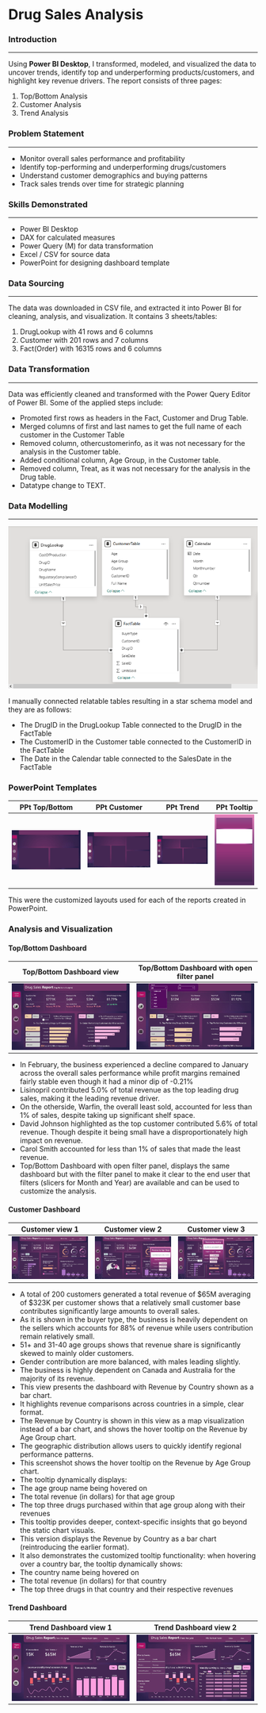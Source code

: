# Drug Sales Analysis

### Introduction
---
Using **Power BI Desktop**, I transformed, modeled, and visualized the data to uncover trends, identify top and underperforming products/customers, and highlight key revenue drivers.
The report consists of three pages:
1. Top/Bottom Analysis
2. Customer Analysis
3. Trend Analysis

### Problem Statement
---
-	Monitor overall sales performance and profitability
- Identify top-performing and underperforming drugs/customers
-	Understand customer demographics and buying patterns
-	Track sales trends over time for strategic planning

### Skills Demonstrated
---
-	Power BI Desktop
-	DAX for calculated measures
-	Power Query (M) for data transformation
-	Excel / CSV for source data
-	PowerPoint for designing dashboard template

### Data Sourcing
---
The data was downloaded in CSV file, and extracted it into Power BI for cleaning, analysis, and visualization.
It contains 3 sheets/tables:
1. DrugLookup with 41 rows and 6 columns
2. Customer with 201 rows and 7 columns
3. Fact(Order) with 16315 rows and 6 columns

### Data Transformation
---
Data was efficiently cleaned and transformed with the Power Query Editor of Power BI. Some of the applied steps include:
- Promoted first rows as headers in the Fact, Customer and Drug Table.
- Merged columns of first and last names to get the full name of each customer in the Customer Table
- Removed column, othercustomerinfo, as it was not necessary for the analysis in the Customer table.
- Added conditional column, Age Group, in the Customer table.
- Removed column, Treat, as it was not necessary for the analysis in the Drug table.
- Datatype change to TEXT.

### Data Modelling
---
![](SS_model.png)

I manually connected relatable tables resulting in a star schema model and they are as follows: 
- The DrugID in the DrugLookup Table connected to the DrugID in the FactTable
- The CustomerID in the Customer table connected to the CustomerID in the FactTable 
- The Date in the Calendar table connected to the SalesDate in the FactTable

### PowerPoint Templates
PPt Top/Bottom    |    PPt Customer    |    PPt Trend    |    PPt Tooltip
:-----------------:|:------------------:|:--------------:|:--------------:
![](PPt_dashboard_top.jpg)|![](PPt_dashboard_customer.jpg)|![](PPt_dashboard_trend.jpg)|![](PPt_tooltip.jpg)

This were the customized layouts used for each of the reports created in PowerPoint.

### Analysis and Visualization

#### Top/Bottom Dashboard
Top/Bottom Dashboard view    |    Top/Bottom Dashboard with open filter panel
:----------------------------:|:-------------------------------------------:
![](SS_Top(1).png)|![](SS_Top(1.1).png)

- In February, the business experienced a decline compared to January across the overall sales performance while profit margins remained fairly stable even though it had a minor dip of -0.21%
- Lisinopril contributed 5.0% of total revenue as the top leading drug sales, making it the leading revenue driver.
- On the otherside, Warfin, the overall least sold, accounted for less than 1% of sales, despite taking up significant shelf space.
- David Johnson highlighted as the top customer contributed 5.6% of total revenue. Though despite it being small have a disproportionately high impact on revenue. 
- Carol Smith accounted for less than 1% of sales that made the least revenue.
- Top/Bottom Dashboard with open filter panel, displays the same dashboard but with the filter panel to make it clear to the end user that filters (slicers for Month and Year) are available and can be used to customize the analysis.

#### Customer Dashboard

Customer view 1    |    Customer view 2   |  Customer view 3   
:-----------------:|:------------------:|:--------------:
![](SS_Customer(1).png)|![](SS_Customer(2).png)|![](SS_Customer(3).png)

- A total of 200 customers generated a total revenue of $65M averaging of $323K per customer shows that a relatively small customer base contributes significantly large amounts to overall sales.
- As it is shown in the buyer type, the business is heavily dependent on the sellers which accounts for 88% of revenue while users contribution remain relatively small.
- 51+ and 31-40 age groups shows that revenue share is significantly skewed to mainly older customers.
- Gender contribution are more balanced, with males leading slightly.
- The business is highly dependent on ﻿Canada and Australia﻿ for the majority of its revenue. 
- This view presents the dashboard with Revenue by Country shown as a bar chart.
- It highlights revenue comparisons across countries in a simple, clear format.
- The Revenue by Country is shown in this view as a map visualization instead of a bar chart, and shows the hover tooltip on the Revenue by Age Group chart.
- The geographic distribution allows users to quickly identify regional performance patterns.
- This screenshot shows the hover tooltip on the Revenue by Age Group chart.
- The tooltip dynamically displays: 
- The age group name being hovered on
- The total revenue (in dollars) for that age group
- The top three drugs purchased within that age group along with their revenues
- This tooltip provides deeper, context-specific insights that go beyond the static chart visuals.
- This version displays the Revenue by Country as a bar chart (reintroducing the earlier format).
- It also demonstrates the customized tooltip functionality: when hovering over a country bar, the tooltip dynamically shows:
- The country name being hovered on
- The total revenue (in dollars) for that country
- The top three drugs in that country and their respective revenues

#### Trend Dashboard

Trend Dashboard view 1   |    Trend Dashboard view 2
:----------------------------:|:-------------------------------------------:
![](SS_Trend(1).png)|![](SS_Trend(2).png)
